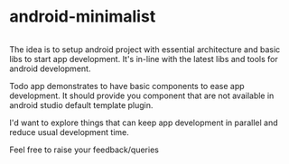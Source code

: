 # android-minimalist
<p>
<img src="https://img.shields.io/badge/STATUS-IN%20DEVELOPMENT-brightgreen" alt=""/>
</p>

The idea is to setup android project with essential architecture and basic libs to start app development. It's in-line with the latest libs and tools for android development.

Todo app demonstrates to have basic components to ease app development. It should provide you component that are not 
available in android studio default template plugin.

I'd want to explore things that can keep app development in parallel and reduce usual development time.

Feel free to raise your feedback/queries 


